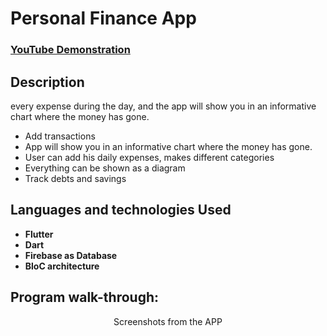<h1>Personal Finance App</h1>

 ### [YouTube Demonstration](https://youtu.be/ex2hSTZJo5U)

<h2>Description</h2>
every expense during the day, and the app will show you in an informative
chart where the money has gone.
<br/>
<ul>
  <li>Add transactions </li>
  <li>App will show you in an informative
chart where the money has gone. </li>
 <li>User can add his daily expenses, makes different categories </li>
 <li>Everything can be shown as a diagram</li>
 <li> Track debts and savings</li>

 

</ul>

<h2>Languages and technologies Used</h2>

- <b>Flutter</b> 
- <b>Dart</b>
- <b>Firebase as Database</b>
- <b>BloC architecture </b>


<h2>Program walk-through:</h2>

<p align="center">
Screenshots from the APP <br/>
<br />

</p>

<!--
 ```diff
- text in red
+ text in green
! text in orange
# text in gray
@@ text in purple (and bold)@@
```
--!>
